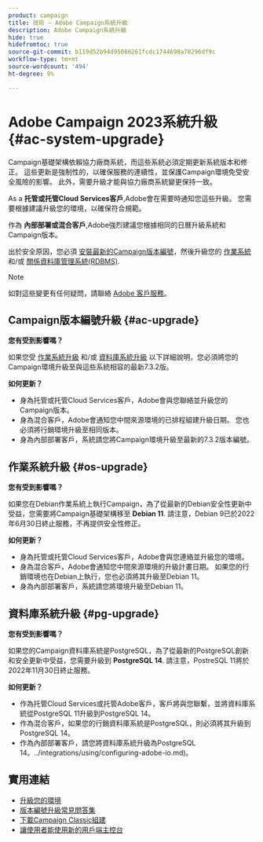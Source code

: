 ```yaml
---
product: campaign
title: 技術 — Adobe Campaign系統升級
description: Adobe Campaign系統升級
hide: true
hidefromtoc: true
source-git-commit: b119d52b94d95086261fcdc1744698a78296df9c
workflow-type: tm+mt
source-wordcount: '494'
ht-degree: 9%

---
```


# Adobe Campaign 2023系統升級 {#ac-system-upgrade}

Campaign基礎架構依賴協力廠商系統，而這些系統必須定期更新系統版本和修正。 這些更新是強制性的，以確保服務的連續性，並保護Campaign環境免受安全風險的影響。 此外，需要升級才能與協力廠商系統變更保持一致。

As a **托管或托管Cloud Services客戶**,Adobe會在需要時通知您這些升級。 您需要根據建議升級您的環境，以確保符合規範。

作為 **內部部署或混合客戶**,Adobe強烈建議您根據相同的日曆升級系統和Campaign版本。

出於安全原因，您必須 [安裝最新的Campaign版本編號](#ac-upgrade)，然後升級您的 [作業系統](#os-upgrade) 和/或 [關係資料庫管理系統(RDBMS)](#pg-upgrade).

>[!NOTE]
>
>如對這些變更有任何疑問，請聯絡 [Adobe 客戶服務](https://helpx.adobe.com/tw/enterprise/admin-guide.html/enterprise/using/support-for-experience-cloud.ug.html)。

## Campaign版本編號升級 {#ac-upgrade}

**您有受到影響嗎？**

如果您受 [作業系統升級](#os-upgrade) 和/或 [資料庫系統升級](#pg-upgrade) 以下詳細說明，您必須將您的Campaign環境升級至與這些系統相容的最新7.3.2版。

**如何更新？**

* 身為托管或托管Cloud Services客戶，Adobe會與您聯絡並升級您的Campaign版本。
* 身為混合客戶，Adobe會通知您中間來源環境的已排程組建升級日期。 您也必須將行銷環境升級至相同版本。
* 身為內部部署客戶，系統請您將Campaign環境升級至最新的7.3.2版本編號。


## 作業系統升級 {#os-upgrade}

**您有受到影響嗎？**

如果您在Debian作業系統上執行Campaign，為了從最新的Debian安全性更新中受益，您需要將Campaign基礎架構移至 **Debian 11**. 請注意，Debian 9已於2022年6月30日終止服務，不再提供安全性修正。

**如何更新？**

* 身為托管或托管Cloud Services客戶，Adobe會與您連絡並升級您的環境。
* 身為混合客戶，Adobe會通知您中間來源環境的升級計畫日期。 如果您的行銷環境也在Debian上執行，您也必須將其升級至Debian 11。
* 身為內部部署客戶，系統請您將環境升級至Debian 11。

## 資料庫系統升級 {#pg-upgrade}

**您有受到影響嗎？**

如果您的Campaign資料庫系統是PostgreSQL，為了從最新的PostgreSQL創新和安全更新中受益，您需要升級到 **PostgreSQL 14**. 請注意，PostreSQL 11將於2022年11月30日終止服務。

**如何更新？**

* 作為托管Cloud Services或托管Adobe客戶，客戶將與您聯繫，並將資料庫系統從PostgreSQL 11升級到PostgreSQL 14。
* 作為混合客戶，如果您的行銷資料庫系統是PostgreSQL，則必須將其升級到PostgreSQL 14。
* 作為內部部署客戶，請您將資料庫系統升級為PostgreSQL 14。../integrations/using/configuring-adobe-io.md)。


## 實用連結

* [升級您的環境](../../production/using/build-upgrade.md)
* [版本編號升級常見問答集](../../platform/using/faq-build-upgrade.md)
* [下載Campaign Classic組建](https://experience.adobe.com/#/downloads/content/software-distribution/en/campaign.html)
* [讓使用者能使用新的用戶端主控台](../../installation/using/client-console-availability-for-windows.md)
